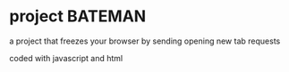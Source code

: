 <h1>
  project BATEMAN
</h1>


<p>
  a project that freezes your browser by sending opening new tab requests
</p>

<p>
  coded with javascript and html
</p>

